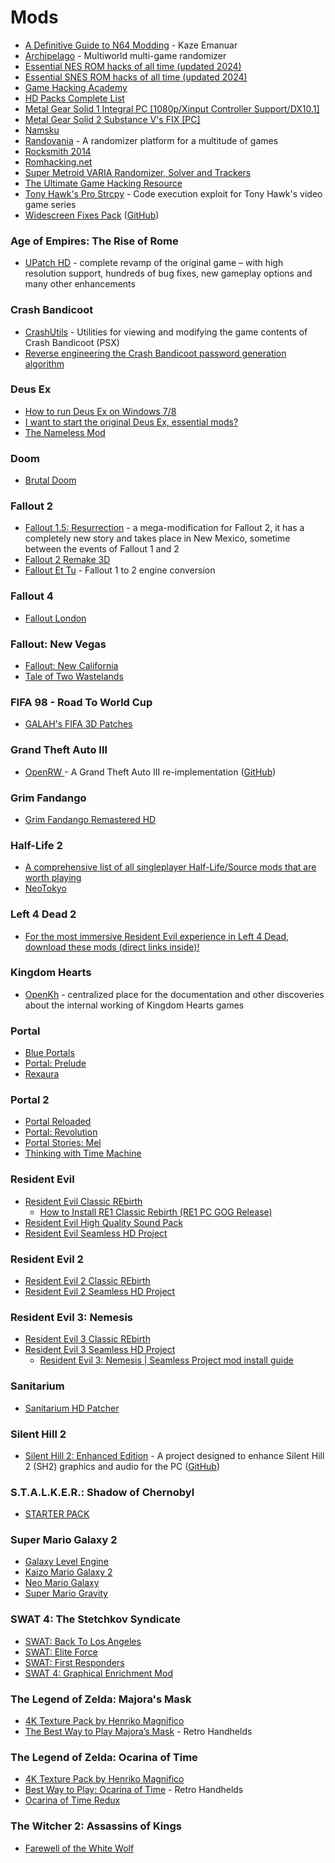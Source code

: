 # Mods

* [A Definitive Guide to N64 Modding](https://vimeo.com/853440902) - Kaze Emanuar
* [Archipelago](https://archipelago.gg/) - Multiworld multi-game randomizer
* [Essential NES ROM hacks of all time (updated 2024)](https://www.reddit.com/r/romhacking/comments/1ej0mi5/essential_nes_rom_hacks_of_all_time_updated_2024/)
* [Essential SNES ROM hacks of all time (updated 2024)](https://www.reddit.com/r/romhacking/comments/1esbnue/essential_snes_rom_hacks_of_all_time_updated_2024/)
* [Game Hacking Academy](https://gamehacking.academy)
* [HD Packs Complete List](https://docs.google.com/spreadsheets/d/1sif8FeRGJRbytK8wFRXgF6Hke9V6GUFs/edit?gid=431767549#gid=431767549)
* [Metal Gear Solid 1 Integral PC \[1080p/Xinput Controller Support/DX10.1\]](https://www.reddit.com/r/metalgearsolid/comments/4qlv1c/final_full_release_metal_gear_solid_1_integral_pc/)
* [Metal Gear Solid 2 Substance V's FIX \[PC\]](https://www.reddit.com/r/metalgearsolid/comments/59h2jd/metal_gear_solid_2_substance_vs_fix_pc/)
* [Namsku](https://www.youtube.com/@namskuvod)
* [Randovania](https://randovania.org/) - A randomizer platform for a multitude of games
* [Rocksmith 2014](https://cs.rin.ru/forum/viewtopic.php?f=10\&t=63705\&start=2865\&sid=e40b0518f0fa811095856105c168e85f)
* [Romhacking.net](https://www.romhacking.net/)
* [Super Metroid VARIA Randomizer, Solver and Trackers](https://randommetroidsolver.pythonanywhere.com/)
* [The Ultimate Game Hacking Resource](https://github.com/dsasmblr/game-hacking)
* [Tony Hawk's Pro Strcpy](https://github.com/grimdoomer/TonyHawksProStrcpy) - Code execution exploit for Tony Hawk's video game series
* [Widescreen Fixes Pack](https://thirteenag.github.io/wfp) ([GitHub](https://github.com/ThirteenAG/WidescreenFixesPack))

### Age of Empires: The Rise of Rome

* [UPatch HD](https://upatch-hd.weebly.com/) - complete revamp of the original game – with high resolution support, hundreds of bug fixes, new gameplay options and many other enhancements

### Crash Bandicoot

* [CrashUtils](https://github.com/wurlyfox/crashutils) - Utilities for viewing and modifying the game contents of Crash Bandicoot (PSX)
* [Reverse engineering the Crash Bandicoot password generation algorithm](https://github.com/dezgeg/crash-bandicoot-password-cracking)

### Deus Ex

* [How to run Deus Ex on Windows 7/8](https://www.pcgamer.com/how-to-run-deus-ex-on-windows-78/)
* [I want to start the original Deus Ex, essential mods?](https://www.reddit.com/r/patientgamers/comments/9y5ni1/i_want_to_start_the_original_deus_ex_essential/)
* [The Nameless Mod](https://thenamelessmod.com/)

### Doom

* [Brutal Doom](https://www.moddb.com/mods/brutal-doom)

### Fallout 2

* [Fallout 1.5: Resurrection](https://www.moddb.com/mods/fallout-15-resurrection) - a mega-modification for Fallout 2, it has a completely new story and takes place in New Mexico, sometime between the events of Fallout 1 and 2
* [Fallout 2 Remake 3D](https://jonasz-o.itch.io/fallout2remake3d)
* [Fallout Et Tu](https://github.com/rotators/Fo1in2) - Fallout 1 to 2 engine conversion

### Fallout 4

* [Fallout London](https://fallout4london.com/)

### Fallout: New Vegas

* [Fallout: New California](https://www.nexusmods.com/newvegas/mods/45138/)
* [Tale of Two Wastelands](https://taleoftwowastelands.com/index.php)

### FIFA 98 - Road To World Cup

* [GALAH's FIFA 3D Patches](https://fifa.galahs.com.au/)

### Grand Theft Auto III

* [OpenRW ](https://openrw.org/)- A Grand Theft Auto III re-implementation ([GitHub](https://github.com/rwengine/openrw))

### Grim Fandango

* [Grim Fandango Remastered HD](https://hexagon.codes/grimhd)

### Half-Life 2

* [A comprehensive list of all singleplayer Half-Life/Source mods that are worth playing](https://www.reddit.com/r/HalfLife/comments/60pmr9/a_comprehensive_list_of_all_singleplayer/)
* [NeoTokyo](https://neotokyohq.com/)

### Left 4 Dead 2

* [For the most immersive Resident Evil experience in Left 4 Dead, download these mods (direct links inside)!](https://www.reddit.com/r/l4d2/comments/7wqwhb/for_the_most_immersive_resident_evil_experience/)

### Kingdom Hearts

* [OpenKh](https://openkh.dev/) - centralized place for the documentation and other discoveries about the internal working of Kingdom Hearts games

### Portal

* [Blue Portals](https://www.moddb.com/mods/blue-portals)
* [Portal: Prelude](https://www.moddb.com/mods/portal-prelude)
* [Rexaura](https://store.steampowered.com/app/317790/Rexaura/)

### Portal 2

* [Portal Reloaded](https://portalreloaded.com/)
* [Portal: Revolution](https://www.portalrevolution.com/)
* [Portal Stories: Mel](https://store.steampowered.com/app/317400/Portal_Stories_Mel/)
* [Thinking with Time Machine](https://store.steampowered.com/app/286080/Thinking_with_Time_Machine/)

### Resident Evil

* [Resident Evil Classic REbirth](https://classicrebirth.com/index.php/downloads/resident-evil-classic-rebirth/)
  * [How to Install RE1 Classic Rebirth (RE1 PC GOG Release)](https://www.youtube.com/watch?v=luPmHLio1AM)
* [Resident Evil High Quality Sound Pack](http://re123.bplaced.net/board/viewtopic.php?f=21\&t=296)
* [Resident Evil Seamless HD Project](https://www.reshdp.com/re1/)

### Resident Evil 2

* [Resident Evil 2 Classic REbirth](https://classicrebirth.com/index.php/downloads/resident-evil-2-classic-rebirth/)
* [Resident Evil 2 Seamless HD Project](https://www.reshdp.com/re2/)

### Resident Evil 3: Nemesis

* [Resident Evil 3 Classic REbirth](https://classicrebirth.com/index.php/downloads/resident-evil-3-classic-rebirth/)
* [Resident Evil 3 Seamless HD Project](https://www.reshdp.com/re3/)
  * [Resident Evil 3: Nemesis | Seamless Project mod install guide](https://www.youtube.com/watch?v=nDCZGY3ZQLU)

### Sanitarium

* [Sanitarium HD Patcher](https://github.com/Schtee/SanitariumHDPatcher)

### Silent Hill 2

* [Silent Hill 2: Enhanced Edition](https://enhanced.townofsilenthill.com/SH2/) - A project designed to enhance Silent Hill 2 (SH2) graphics and audio for the PC ([GitHub](https://github.com/elishacloud/Silent-Hill-2-Enhancements))

### S.T.A.L.K.E.R.: Shadow of Chernobyl

* [STARTER PACK](https://www.moddb.com/mods/starter-pack)

### Super Mario Galaxy 2

* [Galaxy Level Engine](https://github.com/SuperHackio/GalaxyLevelEngine)
* [Kaizo Mario Galaxy 2](https://gamebanana.com/mods/439733)
* [Neo Mario Galaxy](https://aurumsmods.com/nmg/)
* [Super Mario Gravity](https://kuribo64.net/board/thread.php?pid=98008)

### SWAT 4: The Stetchkov Syndicate

* [SWAT: Back To Los Angeles](https://www.moddb.com/mods/swat-back-to-los-angeles)
* [SWAT: Elite Force](https://www.moddb.com/mods/swat-elite-force)
* [SWAT: First Responders](https://www.moddb.com/mods/sef-first-responders)
* [SWAT 4: Graphical Enrichment Mod](https://www.moddb.com/mods/swat-4-graphical-enrichment-mod)

### The Legend of Zelda: Majora's Mask

* [4K Texture Pack by Henriko Magnifico](https://www.henrikomagnifico.com/zelda-majoras-mask-3d-4k)
* [The Best Way to Play Majora’s Mask](https://retrohandhelds.gg/the-best-way-to-play-majoras-mask/) - Retro Handhelds

### The Legend of Zelda: Ocarina of Time

* [4K Texture Pack by Henriko Magnifico](https://www.henrikomagnifico.com/zelda-ocarina-of-time-3d-4k)
* [Best Way to Play: Ocarina of Time](https://retrohandhelds.gg/best-way-to-play-ocarina-of-time/) - Retro Handhelds
* [Ocarina of Time Redux](https://www.romhacking.net/hacks/5138/)

### The Witcher 2: Assassins of Kings

* [Farewell of the White Wolf](https://www.moddb.com/mods/farewell-of-the-white-wolf)
